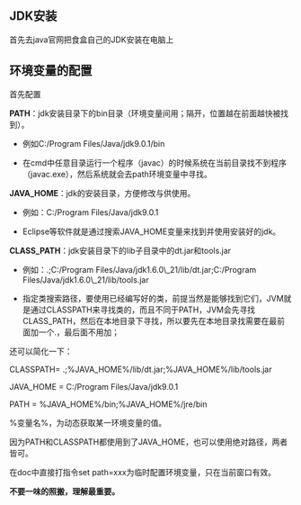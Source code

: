 ## JDK安装

首先去java官网把食盒自己的JDK安装在电脑上

## 环境变量的配置

首先配置

**PATH**：jdk安装目录下的bin目录（环境变量间用；隔开，位置越在前面越快被找到）。

* 例如C:/Program Files/Java/jdk9.0.1/bin

* 在cmd中任意目录运行一个程序（javac）的时候系统在当前目录找不到程序（javac.exe），然后系统就会去path环境变量中寻找。

**JAVA\_HOME**：jdk的安装目录，方便修改与供使用。

* 例如：C:/Program Files/Java/jdk9.0.1

* Eclipse等软件就是通过搜索JAVA\_HOME变量来找到并使用安装好的jdk。

**CLASS\_PATH**：jdk安装目录下的lib子目录中的dt.jar和tools.jar

* 例如：.;C:/Program Files/Java/jdk1.6.0\\_21/lib/dt.jar;C:/Program Files/Java/jdk1.6.0\\_21/lib/tools.jar

* 指定类搜索路径，要使用已经编写好的类，前提当然是能够找到它们，JVM就是通过CLASSPATH来寻找类的，而且不同于PATH，JVM会先寻找CLASS\_PATH，然后在本地目录下寻找，所以要先在本地目录找需要在最前面加一个.，最后面不用加；

还可以简化一下：

CLASSPATH= .;%JAVA\_HOME%/lib/dt.jar;%JAVA\_HOME%/lib/tools.jar

JAVA\_HOME = C:/Program Files/Java/jdk9.0.1

PATH  = %JAVA\_HOME%/bin;%JAVA\_HOME%/jre/bin

%变量名%，为动态获取某一环境变量的值。

因为PATH和CLASSPATH都使用到了JAVA\_HOME，也可以使用绝对路径，两者皆可。

在doc中直接打指令set path=xxx为临时配置环境变量，只在当前窗口有效。

**不要一味的照搬，理解最重要。**

